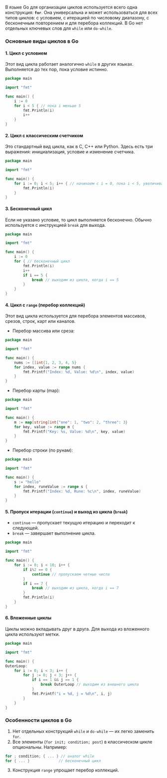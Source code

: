 В языке Go для организации циклов используется всего одна конструкция: **`for`**. Она универсальна и может использоваться для всех типов циклов: с условием, с итерацией по числовому диапазону, с бесконечным повторением и для перебора коллекций. В Go нет отдельных ключевых слов для `while` или `do-while`.
### Основные виды циклов в Go

#### 1. **Цикл с условием**

Этот вид цикла работает аналогично `while` в других языках. Выполняется до тех пор, пока условие истинно.
```go
package main

import "fmt"

func main() {
    i := 0
    for i < 5 { // пока i меньше 5
        fmt.Println(i)
        i++
    }
}
```
#### 2. **Цикл с классическим счетчиком**

Это стандартный вид цикла, как в C, C++ или Python. Здесь есть три выражения: инициализация, условие и изменение счетчика.
```go
package main

import "fmt"

func main() {
    for i := 0; i < 5; i++ { // начинаем с i = 0, пока i < 5, увеличиваем i на 1
        fmt.Println(i)
    }
}
```
#### 3. **Бесконечный цикл**

Если не указано условие, то цикл выполняется бесконечно. Обычно используется с инструкцией `break` для выхода.
```go
package main

import "fmt"

func main() {
    i := 0
    for { // бесконечный цикл
        fmt.Println(i)
        i++
        if i == 5 {
            break // выходим из цикла, когда i == 5
        }
    }
}
```
#### 4. **Цикл с `range` (перебор коллекций)**

Этот вид цикла используется для перебора элементов массивов, срезов, строк, карт или каналов.

- Перебор массива или среза:
```go
package main

import "fmt"

func main() {
    nums := []int{1, 2, 3, 4, 5}
    for index, value := range nums {
        fmt.Printf("Index: %d, Value: %d\n", index, value)
    }
}
```
- Перебор карты (map):
```go
package main

import "fmt"

func main() {
    m := map[string]int{"one": 1, "two": 2, "three": 3}
    for key, value := range m {
        fmt.Printf("Key: %s, Value: %d\n", key, value)
    }
}
```
- Перебор строки (по рунам):
```go
package main

import "fmt"

func main() {
    s := "hello"
    for index, runeValue := range s {
        fmt.Printf("Index: %d, Rune: %c\n", index, runeValue)
    }
}
```
#### 5. **Пропуск итерации (`continue`) и выход из цикла (`break`)**

- `continue` — пропускает текущую итерацию и переходит к следующей.
- `break` — завершает выполнение цикла.
```go
package main

import "fmt"

func main() {
    for i := 0; i < 10; i++ {
        if i%2 == 0 {
            continue // пропускаем четные числа
        }
        if i == 7 {
            break // выходим из цикла, когда i == 7
        }
        fmt.Println(i)
    }
}
```
#### 6. **Вложенные циклы**

Циклы можно вкладывать друг в друга. Для выхода из вложенного цикла используют метки.
```go
package main

import "fmt"

func main() {
OuterLoop:
    for i := 0; i < 3; i++ {
        for j := 0; j < 3; j++ {
            if i == 1 && j == 1 {
                break OuterLoop // выходим из внешнего цикла
            }
            fmt.Printf("i = %d, j = %d\n", i, j)
        }
    }
}
```
### Особенности циклов в Go

1. Нет отдельных конструкций `while` и `do-while` — их легко заменить `for`.
2. Все элементы (`for init; condition; post`) в классическом цикле опциональны. Например:
```go
for ; condition; { ... } // аналог while
for { ... }             // бесконечный цикл
```
3. Конструкция `range` упрощает перебор коллекций.
